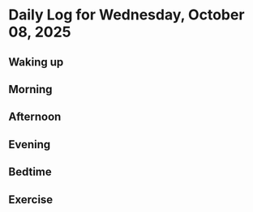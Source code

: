 # Daily Log for Wednesday, October 08, 2025

## Waking up

## Morning

## Afternoon

## Evening

## Bedtime

## Exercise
